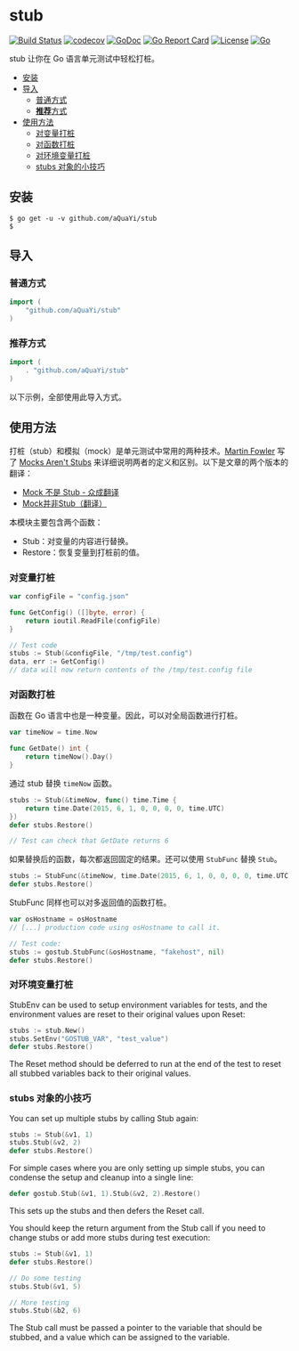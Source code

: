 # stub

[![Build Status](https://travis-ci.org/aQuaYi/stub.svg?branch=master)](https://travis-ci.org/aQuaYi/stub)
[![codecov](https://codecov.io/gh/aQuaYi/stub/branch/master/graph/badge.svg)](https://codecov.io/gh/aQuaYi/stub)
[![GoDoc](https://godoc.org/github.com/aQuaYi/stub?status.svg)](https://godoc.org/github.com/aQuaYi/stub)
[![Go Report Card](https://goreportcard.com/badge/github.com/aQuaYi/stub)](https://goreportcard.com/report/github.com/aQuaYi/stub)
[![License](https://img.shields.io/github/license/mashape/apistatus.svg?maxAge=2592000)](LICENSE)
[![Go](https://img.shields.io/badge/Go-1.13+-blue.svg)](https://golang.google.cn)

stub 让你在 Go 语言单元测试中轻松打桩。

- [安装](#%e5%ae%89%e8%a3%85)
- [导入](#%e5%af%bc%e5%85%a5)
  - [普通方式](#%e6%99%ae%e9%80%9a%e6%96%b9%e5%bc%8f)
  - [**推荐**方式](#%e6%8e%a8%e8%8d%90%e6%96%b9%e5%bc%8f)
- [使用方法](#%e4%bd%bf%e7%94%a8%e6%96%b9%e6%b3%95)
  - [对变量打桩](#%e5%af%b9%e5%8f%98%e9%87%8f%e6%89%93%e6%a1%a9)
  - [对函数打桩](#%e5%af%b9%e5%87%bd%e6%95%b0%e6%89%93%e6%a1%a9)
  - [对环境变量打桩](#%e5%af%b9%e7%8e%af%e5%a2%83%e5%8f%98%e9%87%8f%e6%89%93%e6%a1%a9)
  - [stubs 对象的小技巧](#stubs-%e5%af%b9%e8%b1%a1%e7%9a%84%e5%b0%8f%e6%8a%80%e5%b7%a7)

## 安装

```shell
$ go get -u -v github.com/aQuaYi/stub
$
```

## 导入

### 普通方式

```go
import (
	"github.com/aQuaYi/stub"
)
```

### **推荐**方式

```go
import (
	. "github.com/aQuaYi/stub"
)
```

以下示例，全部使用此导入方式。

## 使用方法

打桩（stub）和模拟（mock）是单元测试中常用的两种技术。[Martin Fowler](https://martinfowler.com/) 写了 [Mocks Aren't Stubs](https://martinfowler.com/articles/mocksArentStubs.html) 来详细说明两者的定义和区别。以下是文章的两个版本的翻译：

- [Mock 不是 Stub - 众成翻译](https://www.zcfy.cc/article/mocks-arent-stubs)
- [Mock并非Stub（翻译）](http://www.predatorray.me/Mock%E5%B9%B6%E9%9D%9EStub-%E7%BF%BB%E8%AF%91/)

本模块主要包含两个函数：

- Stub：对变量的内容进行替换。
- Restore：恢复变量到打桩前的值。

### 对变量打桩

```go
var configFile = "config.json"

func GetConfig() ([]byte, error) {
    return ioutil.ReadFile(configFile)
}

// Test code
stubs := Stub(&configFile, "/tmp/test.config")
data, err := GetConfig()
// data will now return contents of the /tmp/test.config file
```

### 对函数打桩

函数在 Go 语言中也是一种变量。因此，可以对全局函数进行打桩。

```go
var timeNow = time.Now

func GetDate() int {
    return timeNow().Day()
}
```

通过 stub 替换 `timeNow` 函数。

```go
stubs := Stub(&timeNow, func() time.Time {
    return time.Date(2015, 6, 1, 0, 0, 0, 0, time.UTC)
})
defer stubs.Restore()

// Test can check that GetDate returns 6
```

如果替换后的函数，每次都返回固定的结果。还可以使用 `StubFunc` 替换 `Stub`。

```go
stubs := StubFunc(&timeNow, time.Date(2015, 6, 1, 0, 0, 0, 0, time.UTC))
defer stubs.Restore()
```

StubFunc 同样也可以对多返回值的函数打桩。

```go
var osHostname = osHostname
// [...] production code using osHostname to call it.

// Test code:
stubs := gostub.StubFunc(&osHostname, "fakehost", nil)
defer stubs.Restore()
```

### 对环境变量打桩

StubEnv can be used to setup environment variables for tests, and the
environment values are reset to their original values upon Reset:

```go
stubs := stub.New()
stubs.SetEnv("GOSTUB_VAR", "test_value")
defer stubs.Restore()
```

The Reset method should be deferred to run at the end of the test to reset all
stubbed variables back to their original values.

### stubs 对象的小技巧

You can set up multiple stubs by calling Stub again:

```go
stubs := Stub(&v1, 1)
stubs.Stub(&v2, 2)
defer stubs.Restore()
```

For simple cases where you are only setting up simple stubs, you can condense
the setup and cleanup into a single line:

```go
defer gostub.Stub(&v1, 1).Stub(&v2, 2).Restore()
```

This sets up the stubs and then defers the Reset call.

You should keep the return argument from the Stub call if you need to change
stubs or add more stubs during test execution:

```go
stubs := Stub(&v1, 1)
defer stubs.Restore()

// Do some testing
stubs.Stub(&v1, 5)

// More testing
stubs.Stub(&b2, 6)
```

The Stub call must be passed a pointer to the variable that should be stubbed,
and a value which can be assigned to the variable.
